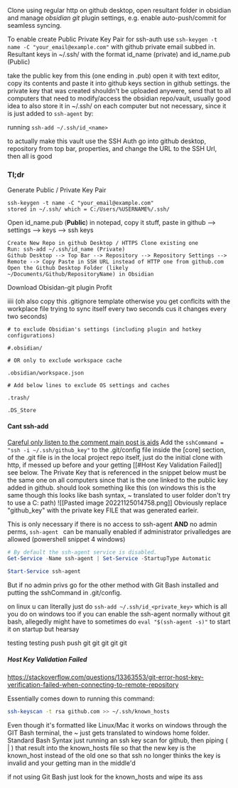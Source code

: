 Clone using regular http on github desktop, open resultant folder in obsidian and manage *obsidian git* plugin settings, e.g. enable auto-push/commit for seamless syncing.

To enable create Public Private Key Pair for ssh-auth use `ssh-keygen -t name -C "your_email@example.com"` with github private email subbed in.
Resultant keys in ~/.ssh/ with the format id_name (private) and id_name.pub (Public)

take the public key from this (one ending in .pub) open it with text editor, copy its contents and paste it into github keys section in github settings. the private key that was created shouldn't be uploaded anywere, send that to all computers that need to modify/access the obsidian repo/vault, usually good idea to also store it in ~/.ssh/ on each computer but not necessary, since it is just added to `ssh-agent` by: 

running `ssh-add ~/.ssh/id_<name>`

to actually make this vault use the SSH Auth go into github desktop, repository from top bar, properties, and change the URL to the SSH Url, then all is good

### Tl;dr
Generate Public / Private Key Pair
```
ssh-keygen -t name -C "your_email@example.com"
stored in ~/.ssh/ which = C:/Users/%USERNAME%/.ssh/
```
Open id_name.pub (**Public**) in notepad, copy it stuff, paste in github --> settings --> keys --> ssh keys
```
Create New Repo in github Desktop / HTTPS Clone existing one
Run: ssh-add ~/.ssh/id_name (Private)
Github Desktop --> Top Bar --> Repository --> Repository Settings --> Remote --> Copy Paste in SSH URL instead of HTTP one from github.com
Open the Github Desktop Folder (likely ~/Documents/Github/RepositoryName) in Obsidian
```
Download Obisidan-git plugin
Profit

iiii
(oh also copy this .gitignore template otherwise you get conflcits with the workplace file trying to sync itself every two seconds cus it changes every two seconds)

```shell
# to exclude Obsidian's settings (including plugin and hotkey configurations)

#.obsidian/

# OR only to exclude workspace cache

.obsidian/workspace.json

# Add below lines to exclude OS settings and caches

.trash/

.DS_Store
```


#### Cant ssh-add
[Careful only listen to the comment main post is aids](https://gist.github.com/mortenege/42b12a82f7d79877171af84c7d0a0714)
Add the `sshCommand = "ssh -i ~/.ssh/github_key"` to the .git/config file inside the [core] section, of the .git file is in the local project repo itself, just do the initial clone with http, if messed up before and your getting [[#Host Key Validation Failed]] see below.
The Private Key that is referenced in the snippet below must be the same one on all computers since that is the one linked to the public key added in github.
should look something like this 
(on windows this is the same though this looks like bash syntax, ~ translated to user folder don't try to use a C: path)
![[Pasted image 20221125014758.png]]
Obviously replace "github_key" with the private key FILE that was generated earleir.

This is only necessary if there is no access to ssh-agent **AND** no admin perms, `ssh-agent ` can be manually enabled if administrator privalledges are allowed (powershell snippet 4 windows)
```powershell
# By default the ssh-agent service is disabled.
Get-Service -Name ssh-agent | Set-Service -StartupType Automatic

Start-Service ssh-agent
```
But if no admin privs go for the other method with Git Bash installed and putting the sshCommand in .git/config.

on linux u can literally just do `ssh-add ~/.ssh/id_<private_key>` which is all you do on windows too if you can enable the ssh-agent normally without git bash, allegedly might have to sometimes do `eval "$(ssh-agent -s)"` to start it on startup but hearsay

testing testing push push git git git git git

##### Host Key Validation Failed
https://stackoverflow.com/questions/13363553/git-error-host-key-verification-failed-when-connecting-to-remote-repository

Essentially comes down to running this command:
```bash
ssh-keyscan -t rsa github.com >> ~/.ssh/known_hosts
```
Even though it's formatted like Linux/Mac it works on windows through the GIT Bash terminal, the ~ just gets translated to windows home folder. Standard Bash Syntax just running an ssh key scan for github, then piping ( | ) that result into the known_hosts file so that the new key is the known_host instead of the old one so that ssh no longer thinks the key is invalid and your getting man in the middle'd

if not using Git Bash just look for the known_hosts and wipe its ass